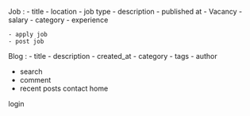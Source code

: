 Job : 
    - title
    - location 
    - job type 
    - description 
    - published at 
    - Vacancy 
    - salary 
    - category 
    - experience



    - apply job 
    - post job


Blog : 
    - title 
    - description 
    - created_at 
    - category 
    - tags 
    - author


- search
- comment
- recent posts
contact home

login